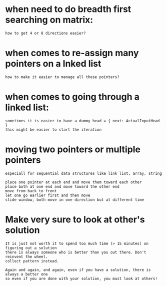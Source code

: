 # when need to do breadth first searching on matrix:
    how to get 4 or 8 directions easier?

# when comes to re-assign many pointers on a lnked list
    how to make it easier to manage all these pointers?

# when comes to going through a linked list:
    sometimes it is easier to have a dummy head = { next: ActualInputHead }
    this might be easier to start the iteration

# moving two pointers or multiple pointers
    especiall for sequential data structures like link list, array, string

    place one pointer at each end and move them toward each other
    place both at one end and move toward the other end
    move from back to front
    let one go earlier first and then move
    slide window, both move in one direction but at different time

# Make very sure to look at other's solution
    It is just not worth it to spend too much time (> 15 minutes) on figuring out a solution
    there is always someone who is better than you out there. Don't reinvent the wheel.
    collect pattern instead.

    Again and again, and again, even if you have a solution, there is always a better one
    so even if you are done with your solution, you must look at others!